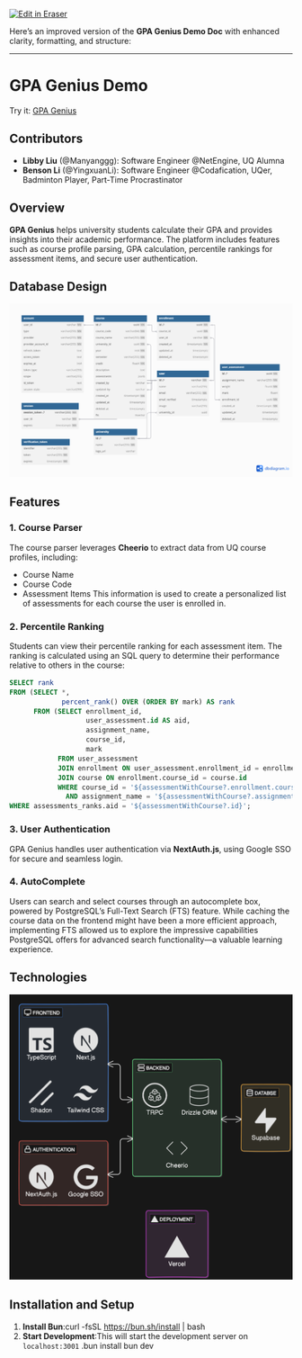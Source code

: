 <p><a target="_blank" href="https://app.eraser.io/workspace/5Ivho9JUgVZgpx1BsioF" id="edit-in-eraser-github-link"><img alt="Edit in Eraser" src="https://firebasestorage.googleapis.com/v0/b/second-petal-295822.appspot.com/o/images%2Fgithub%2FOpen%20in%20Eraser.svg?alt=media&amp;token=968381c8-a7e7-472a-8ed6-4a6626da5501"></a></p>

Here’s an improved version of the **GPA Genius Demo Doc** with enhanced clarity, formatting, and structure:

---

# GPA Genius Demo
Try it: [﻿GPA Genius](https://gpa-genius.vercel.app/) 

## Contributors
- **Libby Liu** (@Manyanggg): Software Engineer @NetEngine, UQ Alumna
- **Benson Li** (@YingxuanLi): Software Engineer @Codafication, UQer, Badminton Player, Part-Time Procrastinator
## Overview
**GPA Genius** helps university students calculate their GPA and provides insights into their academic performance. The platform includes features such as course profile parsing, GPA calculation, percentile rankings for assessment items, and secure user authentication.

## Database Design
![GPA Genius Database Design](/.eraser/5Ivho9JUgVZgpx1BsioF___6yy2RtPnVvYhBxKDqZ9DwUbJIj23___wq8cGn4BYkcc2BEWfIYxv.png "GPA Genius Database Design")



## Features
### 1. **Course Parser**
The course parser leverages **Cheerio** to extract data from UQ course profiles, including:

- Course Name
- Course Code
- Assessment Items
This information is used to create a personalized list of assessments for each course the user is enrolled in.

### 2. **Percentile Ranking**
Students can view their percentile ranking for each assessment item. The ranking is calculated using an SQL query to determine their performance relative to others in the course:

```sql
SELECT rank
FROM (SELECT *, 
             percent_rank() OVER (ORDER BY mark) AS rank
      FROM (SELECT enrollment_id,
                   user_assessment.id AS aid,
                   assignment_name,
                   course_id,
                   mark
            FROM user_assessment
            JOIN enrollment ON user_assessment.enrollment_id = enrollment.id
            JOIN course ON enrollment.course_id = course.id
            WHERE course_id = '${assessmentWithCourse?.enrollment.courseId}'
              AND assignment_name = '${assessmentWithCourse?.assignmentName}') AS uaec) AS assessments_ranks
WHERE assessments_ranks.aid = '${assessmentWithCourse?.id}';
```
### 3. **User Authentication**
GPA Genius handles user authentication via **NextAuth.js**, using Google SSO for secure and seamless login.

### 4. **AutoComplete**
Users can search and select courses through an autocomplete box, powered by PostgreSQL’s Full-Text Search (FTS) feature. While caching the course data on the frontend might have been a more efficient approach, implementing FTS allowed us to explore the impressive capabilities PostgreSQL offers for advanced search functionality—a valuable learning experience.

## Technologies
![image.png](/.eraser/5Ivho9JUgVZgpx1BsioF___6yy2RtPnVvYhBxKDqZ9DwUbJIj23___sGmixv3Hg7dpOAgdlEkli.png "image.png")



## Installation and Setup
1. **Install Bun**:curl -fsSL https://bun.sh/install | bash
2. **Start Development**:This will start the development server on `localhost:3001` .bun install
bun dev
